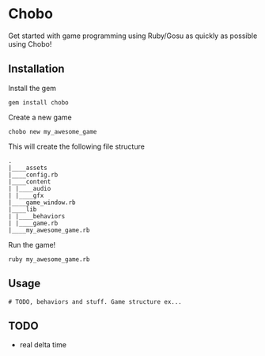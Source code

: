# Chobo

Get started with game programming using Ruby/Gosu as quickly as possible using Chobo!

## Installation

Install the gem

	gem install chobo

Create a new game

	chobo new my_awesome_game

This will create the following file structure

	.  
	|____assets
	|____config.rb
	|____content
	| |____audio
	| |____gfx
	|____game_window.rb
	|____lib
	| |____behaviors
	| |____game.rb
	|____my_awesome_game.rb

Run the game!

	ruby my_awesome_game.rb

## Usage

	# TODO, behaviors and stuff. Game structure ex...

## TODO

* real delta time
